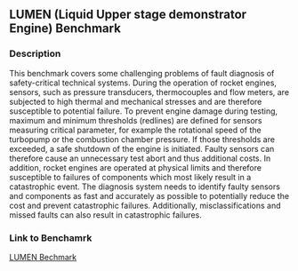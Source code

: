 ## LUMEN (Liquid Upper stage demonstrator Engine) Benchmark

### Description
This benchmark covers some challenging problems of fault diagnosis of safety-critical technical systems. During the operation of rocket engines, sensors, such as pressure transducers, thermocouples and flow meters, are subjected to high thermal and mechanical stresses and are therefore susceptible to potential failure. To prevent engine damage during testing, maximum and minimum thresholds (redlines) are defined for sensors measuring critical parameter, for example the rotational speed of the turbopump or the combustion chamber pressure. If those thresholds are exceeded, a safe shutdown of the engine is initiated. Faulty sensors can therefore cause an unnecessary test abort and thus additional costs. In addition, rocket engines are operated at physical limits and therefore susceptible to failures of components which most likely result in a catastrophic event. The diagnosis system needs to identify faulty sensors and components as fast and accurately as possible to potentially reduce the cost and prevent catastrophic failures. Additionally, misclassifications and missed faults can also result in catastrophic failures.

### Link to Benchamrk
[LUMEN Bechmark](https://vehsys.gitlab-pages.liu.se/dx25benchmarks/lumen/lumen_index)



